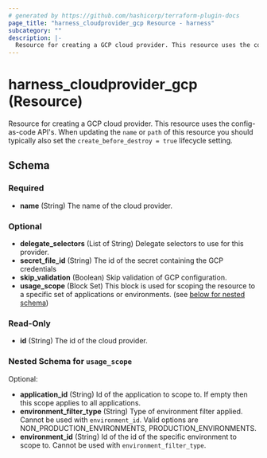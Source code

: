 ```yaml
---
# generated by https://github.com/hashicorp/terraform-plugin-docs
page_title: "harness_cloudprovider_gcp Resource - harness"
subcategory: ""
description: |-
  Resource for creating a GCP cloud provider. This resource uses the config-as-code API's. When updating the name or path of this resource you should typically also set the create_before_destroy = true lifecycle setting.
---
```


# harness_cloudprovider_gcp (Resource)

Resource for creating a GCP cloud provider. This resource uses the config-as-code API's. When updating the `name` or `path` of this resource you should typically also set the `create_before_destroy = true` lifecycle setting.



<!-- schema generated by tfplugindocs -->
## Schema

### Required

- **name** (String) The name of the cloud provider.

### Optional

- **delegate_selectors** (List of String) Delegate selectors to use for this provider.
- **secret_file_id** (String) The id of the secret containing the GCP credentials
- **skip_validation** (Boolean) Skip validation of GCP configuration.
- **usage_scope** (Block Set) This block is used for scoping the resource to a specific set of applications or environments. (see [below for nested schema](#nestedblock--usage_scope))

### Read-Only

- **id** (String) The id of the cloud provider.

<a id="nestedblock--usage_scope"></a>
### Nested Schema for `usage_scope`

Optional:

- **application_id** (String) Id of the application to scope to. If empty then this scope applies to all applications.
- **environment_filter_type** (String) Type of environment filter applied. Cannot be used with `environment_id`. Valid options are NON_PRODUCTION_ENVIRONMENTS, PRODUCTION_ENVIRONMENTS.
- **environment_id** (String) Id of the id of the specific environment to scope to. Cannot be used with `environment_filter_type`.


